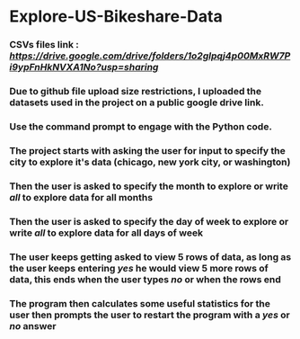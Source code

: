 # Explore-US-Bikeshare-Data
### CSVs files link : _https://drive.google.com/drive/folders/1o2glpqj4p00MxRW7Pi9ypFnHkNVXA1No?usp=sharing_
### Due to github file upload size restrictions, I uploaded the datasets used in the project on a public google drive link.
### Use the command prompt to engage with the Python code.
### The project starts with asking the user for input to specify the city to explore it's data (chicago, new york city, or washington)
### Then the user is asked to specify the month to explore or write _all_ to explore data for all months
### Then the user is asked to specify the day of week to explore or write _all_ to explore data for all days of week
### The user keeps getting asked to view 5 rows of data, as long as the user keeps entering _yes_ he would view 5 more rows of data, this ends when the user types _no_ or when the rows end
### The program then calculates some useful statistics for the user then prompts the user to restart the program with a _yes_ or _no_ answer
